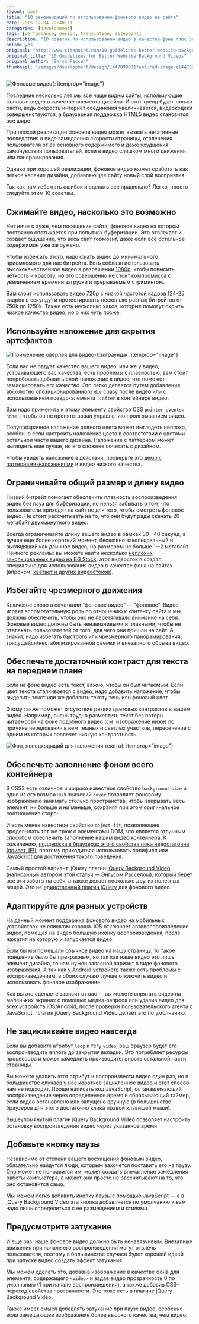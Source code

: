 ```yaml
---
layout: post
title: "10 рекомендаций по использованию фонового видео на сайте"
date: 2015-12-04 22:40:11
categories: [development]
tags: [performance, design, translation, sitepoint]
description: "10 советов по использованию видео в качестве фона плюс реклама плагина  jQuery Background Video"
prism: yes
original: "http://www.sitepoint.com/10-guidelines-better-website-background-videos/"
original_title: "10 Guidelines for Better Website Background Videos"
original_author: "Энгус Рассел"
thumbnail: "/images/development/design/1447899031featured-image-e1447899081326.jpg"
---
```


![Фоновые видео](/images/development/design/1447899031featured-image-e1447899081326.jpg){: itemprop="image"}

Последние несколько лет мы все чаще видим сайты, использующие фоновые видео в качестве элемента дизайна. И этот тренд будет только расти, ведь скорость интернет соединения увеличивается, видеокодеки совершенствуются, а браузерная поддержка HTML5 видео становится все шире.

При плохой реализации фоновое видео может вызвать негативные последствия в виде замедления скорости страницы, отвлечения пользователя от ее основного содержимого и даже ухудшения самочувствия пользователей, если в видео слишком много движения или панорамирования.

Однако при хорошей реализации, фоновое видео может сработать как легкое касание дизайна, добавляющее сайту новый слой восприятия.

Так как нам избежать ошибок и сделать все правильно? Легко, просто следуйте этим 10 советам.

## Сжимайте видео, насколько это возможно

Нет ничего хуже, чем посещение сайта, фоновое видео на котором постоянно спотыкается при попытках буферизации. Это отвлекает и создает ощущение, что весь сайт тормозит, даже если все остальное содержимое уже загружено.

Чтобы избежать этого, надо сжать видео до минимального приемлемого для нас битрейта. Есть соблазн использовать высококачественное видео в разрешении [1080p](https://ru.wikipedia.org/wiki/Full_HD),  чтобы повысить четкость и красоту, но это совершенно не стоит компромисса с увеличением времени загрузки и прерываемым стримингом.

Вам стоит использовать [видео 720p](https://en.wikipedia.org/wiki/720p) с низкой частотой кадров (24-25 кадров в секунду) и протестировать несколько разных битрейтов от 750k до 1250k. Также есть несколько хаков, которые помогут скрыть низкое качество видео, но о них чуть позже.

## Используйте наложение для скрытия артефактов

![Применение оверлея для видео-бэкграунда](/images/development/design/1447899037pattern-overlay-e1447899066437.jpg){: itemprop="image"}

Если вас не радует качество вашего видео, или же у видео, устраивающего вас качества, есть проблемы с плавностью, вам стоит попробовать добавить слой-наложение к видео, что поможет замаскировать его качество. Это легко делается путем добавления абсолютно спозиционированного `div` сразу после видео или с использованием псевдо-элемента `::after` в контейнере видео.

Вам надо применить к этому элементу свойство CSS `pointer-events: none;`, чтобы он не препятствовал управлению проигрыванием видео.

Полупрозрачное наложение ровного цвета  может выглядеть неплохо, особенно если настроить наложение цвета в соответствии с цветами остальной части вашего дизайна. Наложение с паттерном может выглядеть еще лучше, но его сложнее сочетать с дизайном.

Чтобы увидеть наложение в действии, проверьте это [демо с паттернами-наложениями](http://html5backgroundvideos.com/pattern-overlays/) и видео низкого качества.

## Ограничивайте общий размер и длину видео

Низкий битрейт помогает обеспечить плавность воспроизведения видео без пауз для буферизации, но нельзя забывать о том, что пользователи приходят на сайт не для того, чтобы смотреть фоновое видео. Не стоит рассчитывать на то, что они будут рады скачать 20 мегабайт двухминутного видео.

Всегда ограничивайте длину вашего видео в рамках 30--40 секунд, а лучше еще более короткий момент, бесшовно закольцованный и выглядящий как длинное видео, но размером не больше 1--2 мегабайт. Немного рекламы: вы можете найти несколько [неплохих закольцованных видео на BG Stock](https://html5backgroundvideos.com/product_features/seamless-loop/), этот видеосток я создал специально для использования видео в качестве фона на сайтах (впрочем, [хватает и других видеостоков](http://www.hongkiat.com/blog/download-free-stock-video-intros/)).

## Избегайте чрезмерного движения

Ключевое слово в сочетании "фоновое видео" — "фоновое". Видео играет вспомогательную роль по отношению к контенту сайта и мы должны обеспечить, чтобы оно не перетягивало внимание на себя. Фоновые видео должны быть ненавязчивыми и плавными, чтобы не отвлекать пользователей от того, для чего они пришли на сайт. А, значит, надо избегать быстрого или чрезмерного панорамирования, трясущейся/нестабилизированной съемки и внезапного обрыва видео.

## Обеспечьте достаточный контраст для текста на переднем плане

Если на фоне видео есть текст, важно, чтобы он был читаемым. Если цвет текста сталкивается с видео, надо добавить наложение, чтобы выделить текст или же добавить тексту тень или фоновый цвет.

Этому также поможет отсутствие резких цветовых контрастов в вашем видео. Например, очень трудно разместить текст без потери читаемости на фоне подобного видео (см. изображение ниже) по причине чередования в нем темных и светлых участков, пересечение с одним из которых повлечет низкую контрастность.

![Фон, неподходящий для наложения текста](/images/development/design/1447899025contrasty-video-text-e1447899053504.jpg){: itemprop="image"}

## Обеспечьте заполнение фоном всего контейнера

В CSS3 есть отличное и широко известное свойство `background-size`  и одно из его возможных значений `cover` позволяет фоновому изображению занимать столько пространства, чтобы закрывать весь элемент, ни больше и ни меньше, сохраняя при этом оригинальное соотношение сторон.

И есть менее известное свойство `object-fit`, позволяющее проделывать тот же трюк с элементами DOM, что является отличным способом обеспечить заполнение нашим видео контейнера. К сожалению, [поддержка в браузерах этого свойства пока недостаточна (привет, IE!)](http://caniuse.com/#feat=object-fit), поэтому приходиться  использовать полифилл или JavaScript для достижения такого поведения.

Самый простой вариант:  jQuery плагин  [jQuery Background Video (написанный автором этой статьи — Энгусом Расселом)](https://github.com/BGStock/jquery-background-video), который берет все эти заботы на себя, а также делает несколько других полезных вещей. Это не [единственный плагин jQuery](http://www.jqueryrain.com/demo/jquery-video-background-plugin/) для фонового видео.

## Адаптируйте для разных устройств

На данный момент поддержка фонового видео на мобильных устройствах не слишком хороша. iOS отключает автовоспроизведение видео, помещая на видео большую иконку воспроизведения, после нажатия на которую и запускается видео.

Если бы мы помещали обычное видео на нашу страницу, то такое поведение было бы прекрасным, но так как наше видео это лишь элемент дизайна, то нам нужен запасной вариант в виде фонового изображения. А так как у Android устройств также есть проблемы с воспроизведением, в обоих случаях лучше отключить видео и использовать фоновое изображение.

Как вы это сделаете зависит от вас — вы можете спрятать видео на маленьких экранах с помощью медиа-запроса или удалив видео для всех устройств iOS/Android, после проверки пользовательского агента с  JavaScript. Плагин  jQuery Background Video делает это по умолчанию.

## Не зацикливайте видео навсегда

Если вы добавите атрибут `loop` к тегу `video`, ваш браузер будет его воспроизводить вплоть до закрытия вкладки. Это потребляет ресурсы процессора и может замедлить производительность остальной части страницы.

Вы можете удалить этот атрибут и воспроизвести видео один раз, но в большинстве случаев у нас короткое зацикленное видео и этот способ нам не подходит. Проще написать код JavaScript, останавливающий воспроизведение через определенное время и сбрасывающий таймер, если видео остановлено или запущено вручную (в большинстве браузеров для этого достаточно клика правой клавишей мыши).

Вышеупомянутый плагин jQuery Background Video позволяет настроить остановку воспроизведения видео через указанное время.

## Добавьте кнопку паузы

Независимо от степени вашего восхищения  фоновым видео, обязательно найдутся люди, которым захочется поставить его на паузу. Оно может  не понравится им, может создать впечатление замедления работы компьютера, а может они просто не рассчитывают на то, что оно остановится само.

Мы можем легко добавить кнопку паузы с помощью JavaScript —  а в  jQuery Background Video эта кнопка добавляется по умолчанию и вам надо лишь определиться с ее размещением и стилями.

## Предусмотрите затухание

И еще раз: наше фоновое видео должно быть ненавязчивым. Внезапные движения при начале его воспроизведения могут отвлечь пользователя, поэтому в большинстве случаев будет хорошей идеей при запуске видео создать эффект затухания.

Мы можем сделать это, добавив изображение в качестве фона для элемента, содержащего `<video>` и задав видео прозрачность 0 по умолчанию (1 при начале воспроизведения), а также добавив CSS-переход свойства прозрачности. Это тоже есть в плагине jQuery Background Video.

Также имеет смысл добавлять затухание при паузе видео, особенно если замещающее изображение более высокого качества, чем видео.

